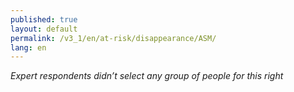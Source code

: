 ```yaml
---
published: true
layout: default
permalink: /v3_1/en/at-risk/disappearance/ASM/
lang: en
---
```

_Expert respondents didn’t select any group of people for this right_
